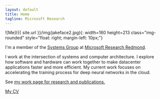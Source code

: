 ```yaml
---
layout: default
title: Home
tagline: Microsoft Research
---
```


![Me]({{ site.url }}/img/jakeface2.jpg){: width=160 height=213 class="img-rounded" style="float: right; margin-left: 10px;"}

I'm a member of the <a href="https://www.microsoft.com/en-us/research/group/systems-research-group-redmond/">Systems Group</a> at <a href="https://www.microsoft.com/en-us/research/lab/microsoft-research-redmond/">Microsoft Research Redmond</a>.

I work at the intersection of systems and computer architecture. I explore how software and hardware can work together to make datacenter applications faster and more efficient. My current work focuses on accelerating the training process for deep neural networks in the cloud.

See <a href="https://www.microsoft.com/en-us/research/people/jacnels/">my work page for research and publications.</a>

<!-- I received my PhD from the <a href="https://www.cs.washington.edu">University of Washington School of Computer Science and Engineering</a> in 2014, and my BS from <a href="https://www.plu.edu/computer-science">Pacific Lutheran University</a> in 2000. I joined Microsoft Research in 2016.
-->

[My CV](pubs/jacob-nelson-cv.pdf)

<!--[My Thesis](pubs/jacob-nelson-thesis.pdf)-->

<!-- 
Publications
------------


- **Comparing Runtime Systems with Exascale Ambitions Using the Parallel Research Kernels**. R. Van der Wijngaart, A. Kayi, J. Hammond, T. Mattson, G. Jost, T. St. John, S. Sridharan, J. Abercrombie, J. Nelson. To appear in *International Conference on Supercomputing (ISC)*, June 2016.

- **Scalable Adaptive Label Propagation in Grappa**. G. Farnadi, Z. Mahdavifar, I. Keller, J. Nelson, A. Teredesai, M.-F. Moens, M. De Cock. Special Session on Intelligent Mining, *IEEE Big Data 2015*, October 2015.
  
- **Using the Parallel Research Kernels to Study PGAS Runtimes**. R. Van der Wijngaart, S. Sridharan, A. Kayi, G. Jost, J. Hammond, T. Mattson, J. Nelson. *International Conference on PGAS Programming Models (PGAS)*, September 2015.

- **[Latency-Tolerant Software Distributed Shared Memory](https://www.usenix.org/conference/atc15/technical-session/presentation/nelson)**. J. Nelson, B. Holt, B. Myers, P. Briggs, L. Ceze, S. Kahan, M. Oskin. Best paper at *USENIX ATC*, July 2015.

- **A 10G NetFPGA Prototype for In-Network Aggregation**. V. Lee, J. Nelson, M. Oskin, L. Ceze. *Workshop on Architectural Research Prototyping (WARP w/ISCA)*, June 2015.

- **[SNNAP: Approximate Computing on Programmable SoCs via Neural Acceleration](http://sampa.cs.washington.edu/papers/snnap-hpca2015.pdf)**. T. Moreau, M. Wyse, J. Nelson, A. Sampson, H. Esmaeilzadeh, L. Ceze, M. Oskin. In *[HPCA 2015](http://darksilicon.org/hpca/)*.

- **[Radish: Compiling Efficient Query Plans for Distributed Shared Memory](ftp://ftp.cs.washington.edu/tr/2014/10/UW-CSE-14-10-01.pdf)**. B. Myers, D. Halperin, J. Nelson, M. Oskin, B. Howe. *UW CSE Tech Report 14-10-01*, 2014.

- **[Grappa: A Latency-Tolerant Runtime for Large-Scale Irregular Applications](http://sampa.cs.washington.edu/papers/grappa-wrsc-2014.pdf)**. J. Nelson, B. Holt, B. Myers, P. Briggs, L. Ceze, S. Kahan, M. Oskin. *[International Workshop on Rack-Scale Computing (WRSC w/EuroSys)](http://research.microsoft.com/en-us/events/wrsc2014/)*, April 2014.

- **[Approximate Storage in Solid-State Memories](http://homes.cs.washington.edu/~asampson/media/papers/approxstorage-micro2013.pdf)**. A. Sampson, J. Nelson, K. Strauss, L. Ceze. In *[MICRO 2013](http://www.microarch.org/micro46/)*. Selected to appear as an expanded version in [ACM TOCS](http://tocs.acm.org/).

- **[Flat Combining Synchronized Global Data Structures](http://homes.cs.washington.edu/~bholt/pubs/holt-pgas13.pdf)**. B. Holt, J. Nelson, B. Myers, P. Briggs, L. Ceze, S. Kahan, M. Oskin. *[7th International Conference on PGAS Programming Models (PGAS)](http://www.pgas2013.org.uk/)*, October 2013.

- **[Crunching large graphs with commodity processors](https://www.usenix.org/legacy/event/hotpar11/tech/final_files/Nelson.pdf)**. J. Nelson, B. Myers, A. H. Hunter, P. Briggs, L. Ceze, C. Ebeling, D. Grossman, S. Kahan, M. Oskin. In *[HOTPAR 2011](https://www.usenix.org/legacy/events/hotpar11/index.html)*.

- **[RCDC: A Relaxed Consistency Deterministic Computer](http://www.cs.washington.edu/homes/devietti/papers/devietti.rcdc.asplos.2011.pdf)**. J. Devietti, J. Nelson, T. Bergan, L. Ceze, D. Grossman. In *[ASPLOS 2011](http://asplos11.cs.ucr.edu/)*.

- **[Dynamic Concurrency Discovery for Very Large Windows of Execution](http://homes.cs.washington.edu/~nelson/Nelson-ConcurrencyDiscovery-PESPMA2009.pdf)**. J. Nelson, L. Ceze. In *PESPMA 2009*.



-->
